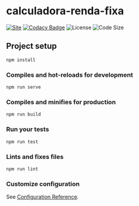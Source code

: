 # calculadora-renda-fixa

[![Site](https://img.shields.io/website-up-down-green-red/https/calculadorarendafixa.ga.svg?label=calculadorarendafixa.ga)](https://calculadorarendafixa.ga)
[![Codacy Badge](https://api.codacy.com/project/badge/Grade/7bc86d9da71a4b35abcac03a799f3afe)](https://www.codacy.com/app/marcelorodrigo/calculadora-renda-fixa?utm_source=github.com&amp;utm_medium=referral&amp;utm_content=marcelorodrigo/calculadora-renda-fixa&amp;utm_campaign=Badge_Grade)
![License](https://img.shields.io/github/license/marcelorodrigo/calculadora-renda-fixa.svg)
![Code Size](https://img.shields.io/github/languages/code-size/badges/shields.svg)



## Project setup
```
npm install
```

### Compiles and hot-reloads for development
```
npm run serve
```

### Compiles and minifies for production
```
npm run build
```

### Run your tests
```
npm run test
```

### Lints and fixes files
```
npm run lint
```

### Customize configuration
See [Configuration Reference](https://cli.vuejs.org/config/).
